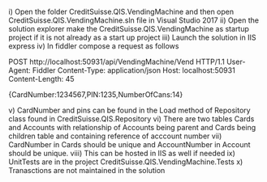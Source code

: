 i) Open the folder CreditSuisse.QIS.VendingMachine and then open CreditSuisse.QIS.VendingMachine.sln file in Visual Studio  2017 
ii) Open the solution explorer make the CreditSuisse.QIS.VendingMachine as startup project if it is not already as a start up project
iii) Launch the solution  in IIS express
iv) In fiddler compose a request 
as follows

POST http://localhost:50931/api/VendingMachine/Vend HTTP/1.1
User-Agent: Fiddler
Content-Type: application/json
Host: localhost:50931
Content-Length: 45

{CardNumber:1234567,PIN:1235,NumberOfCans:14}


v) CardNumber and pins can be found in the Load method of Repository class found in CreditSuisse.QIS.Repository
vi) There are two tables Cards and Accounts with relationship of Accounts being parent and Cards being children table and containing reference of acccount number
vii) CardNumber in Cards should be unique and AccountNumber in Account should be unique. 
viii) This can be hosted in IIS as well if needed
ix) UnitTests are in the project CreditSuisse.QIS.VendingMachine.Tests
x) Tranasctions are not maintained in the solution
